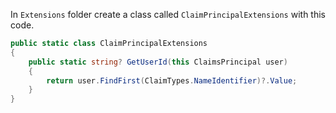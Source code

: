 In `Extensions` folder create a class called `ClaimPrincipalExtensions` with this code.

```C#
public static class ClaimPrincipalExtensions
{
    public static string? GetUserId(this ClaimsPrincipal user)
    {
        return user.FindFirst(ClaimTypes.NameIdentifier)?.Value;
    }
}
```